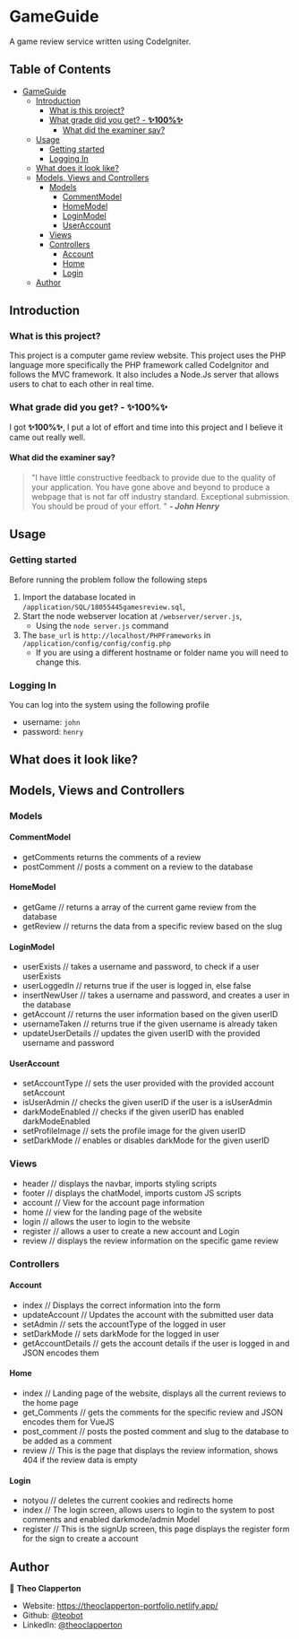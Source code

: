 # GameGuide
A game review service written using CodeIgniter.

## Table of Contents
- [GameGuide](#gameguide)
  - [Introduction](#introduction)
    - [What is this project?](#what-is-this-project)
    - [What grade did you get? - **✨100%✨**](#what-grade-did-you-get---100)
      - [What did the examiner say?](#what-did-the-examiner-say)
  - [Usage](#usage)
    - [Getting started](#getting-started)
    - [Logging In](#logging-in)
  - [What does it look like?](#what-does-it-look-like)
  - [Models, Views and Controllers](#models-views-and-controllers)
    - [Models](#models)
      - [CommentModel](#commentmodel)
      - [HomeModel](#homemodel)
      - [LoginModel](#loginmodel)
      - [UserAccount](#useraccount)
    - [Views](#views)
    - [Controllers](#controllers)
      - [Account](#account)
      - [Home](#home)
      - [Login](#login)
  - [Author](#author)

## Introduction
### What is this project?
This project is a computer game review website. This project uses the PHP language more specifically the PHP framework called CodeIgnitor and follows the MVC framework. It also includes a Node.Js server that allows users to chat to each other in real time.

### What grade did you get? - **✨100%✨**
I got **✨100%✨**, I put a lot of effort and time into this project and I believe it came out really well.

#### What did the examiner say?
> "I have little constructive feedback to provide due to the quality of your application. You have gone above and beyond to produce a webpage that is not far off industry standard. Exceptional submission. You should be proud of your effort.
" ***- John Henry***

## Usage
### Getting started
Before running the problem follow the following steps
1. Import the database located in `/application/SQL/18055445gamesreview.sql`,
2. Start the node webserver location at `/webserver/server.js`,
   - Using the `node server.js` command
3. The `base_url` is `http://localhost/PHPFrameworks` in `/application/config/config/config.php`
    - If you are using a different hostname or folder name you will need to change this.

### Logging In
You can log into the system using the following profile
- username: `john`
- password: `henry`


## What does it look like?


## Models, Views and Controllers
### Models
#### CommentModel
- getComments returns the comments of a review
- postComment // posts a comment on a review to the database
#### HomeModel
- getGame // returns a array of the current game review from the database
- getReview // returns the data from a specific review based on the slug
#### LoginModel
- userExists // takes a username and password, to check if a user userExists
- userLoggedIn // returns true if the user is logged in, else false
- insertNewUser // takes a username and password, and creates a user in the database
- getAccount // returns the user information based on the given userID
- usernameTaken // returns true if the given username is already taken
- updateUserDetails // updates the given userID with the provided username and password
#### UserAccount
- setAccountType // sets the user provided with the provided account setAccount
- isUserAdmin // checks the given userID if the user is a isUserAdmin
- darkModeEnabled // checks if the given userID has enabled darkModeEnabled
- setProfileImage // sets the profile image for the given userID
- setDarkMode // enables or disables darkMode for the given userID
### Views
- header // displays the navbar, imports styling scripts
- footer // displays the chatModel, imports custom JS scripts
- account // View for the account page information
- home // view for the landing page of the website
- login // allows the user to login to the website
- register // allows a user to create a new account and Login
- review // displays the review information on the specific game review
### Controllers
#### Account
- index // Displays the correct information into the form
- updateAccount // Updates the account with the submitted user data
- setAdmin // sets the accountType of the logged in user
- setDarkMode // sets darkMode for the logged in user
- getAccountDetails // gets the account details if the user is logged in and JSON encodes them
#### Home
- index // Landing page of the website, displays all the current reviews to the home page
- get_Comments // gets the comments for the specific review and JSON encodes them for VueJS
- post_comment // posts the posted comment and slug to the database to be added as a comment
- review // This is the page that displays the review information, shows 404 if the review data is empty
#### Login
- notyou // deletes the current cookies and redirects home
- index // The login screen, allows users to login to the system to post comments and enabled darkmode/admin Model
- register // This is the signUp screen, this page displays the register form for the sign to create a account


## Author
👤 **Theo Clapperton**
- Website: https://theoclapperton-portfolio.netlify.app/
- Github: [@teobot](https://github.com/teobot)
- LinkedIn: [@theoclapperton](https://linkedin.com/in/theoclapperton)
